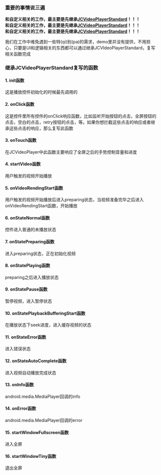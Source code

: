 ### 重要的事情说三遍

**和自定义相关的工作，最主要是先继承[JCVideoPlayerStandard](https://github.com/lipangit/JieCaoVideoPlayer/blob/develop/app/src/main/java/fm/jiecao/jiecaovideoplayer/CustomView/MyJCVideoPlayerStandard.java)！！！**<br />
**和自定义相关的工作，最主要是先继承[JCVideoPlayerStandard](https://github.com/lipangit/JieCaoVideoPlayer/blob/develop/app/src/main/java/fm/jiecao/jiecaovideoplayer/CustomView/MyJCVideoPlayerStandard.java)！！！**<br />
**和自定义相关的工作，最主要是先继承[JCVideoPlayerStandard](https://github.com/lipangit/JieCaoVideoPlayer/blob/develop/app/src/main/java/fm/jiecao/jiecaovideoplayer/CustomView/MyJCVideoPlayerStandard.java)！！！**

我们在工作中难免遇到一些特(qi)别(pa)的需求，demo里并没有提供，不用担心，只要是UI和逻辑相关的东西都可以通过继承JCVIdeoPlayerStandard，复写相关函数完成

### 继承JCVideoPlayerStandard复写的函数

#### 1. init函数

这是播放控件初始化的时候最先调用的

#### 2. onClick函数

这是控件里所有控件的onClick响应函数，比如监听开始按钮的点击，全屏按钮的点击，空白的点击，retry按钮的点击，等。如果你想拦截这些点击的响应或者继承这些点击的响应，那么复写此函数

#### 3. onTouch函数

在JCVideoPlayer中此函数主要响应了全屏之后的手势控制音量和进度

#### 4. startVideo函数

用户触发的视频开始播放

#### 5. onVideoRendingStart函数

用户触发的视频开始播放后进入preparing状态，当视频准备完毕之后进入onVideoRendingStart函数，开始播放

#### 6. onStateNormal函数

控件进入普通的未播放状态

#### 7. onStatePreparing函数

进入preparing状态，正在初始化视频

#### 8. onStatePlaying函数

preparing之后进入播放状态

#### 9. onStatePause函数

暂停视频，进入暂停状态

#### 10. onStatePlaybackBufferingStart函数

在播放状态下seek进度，进入缓存视频的状态

#### 11. onStateError函数

进入错误状态

#### 12. onStateAutoComplete函数

进入视频自动播放完成状态

#### 13. onInfo函数

android.media.MediaPlayer回调的info

#### 14. onError函数

android.media.MediaPlayer回调的error

#### 15. startWindowFullscreen函数

进入全屏

#### 16. startWindowTiny函数

退出全屏